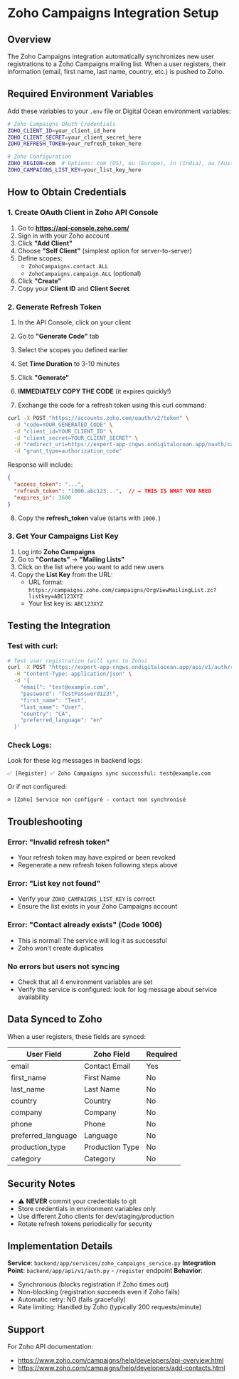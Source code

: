# Zoho Campaigns Integration Setup

## Overview

The Zoho Campaigns integration automatically synchronizes new user registrations to a Zoho Campaigns mailing list. When a user registers, their information (email, first name, last name, country, etc.) is pushed to Zoho.

## Required Environment Variables

Add these variables to your `.env` file or Digital Ocean environment variables:

```bash
# Zoho Campaigns OAuth Credentials
ZOHO_CLIENT_ID=your_client_id_here
ZOHO_CLIENT_SECRET=your_client_secret_here
ZOHO_REFRESH_TOKEN=your_refresh_token_here

# Zoho Configuration
ZOHO_REGION=com  # Options: com (US), eu (Europe), in (India), au (Australia), jp (Japan)
ZOHO_CAMPAIGNS_LIST_KEY=your_list_key_here
```

## How to Obtain Credentials

### 1. Create OAuth Client in Zoho API Console

1. Go to **https://api-console.zoho.com/**
2. Sign in with your Zoho account
3. Click **"Add Client"**
4. Choose **"Self Client"** (simplest option for server-to-server)
5. Define scopes:
   - `ZohoCampaigns.contact.ALL`
   - `ZohoCampaigns.campaign.ALL` (optional)
6. Click **"Create"**
7. Copy your **Client ID** and **Client Secret**

### 2. Generate Refresh Token

1. In the API Console, click on your client
2. Go to **"Generate Code"** tab
3. Select the scopes you defined earlier
4. Set **Time Duration** to 3-10 minutes
5. Click **"Generate"**
6. **IMMEDIATELY COPY THE CODE** (it expires quickly!)

7. Exchange the code for a refresh token using this curl command:

```bash
curl -X POST "https://accounts.zoho.com/oauth/v2/token" \
  -d "code=YOUR_GENERATED_CODE" \
  -d "client_id=YOUR_CLIENT_ID" \
  -d "client_secret=YOUR_CLIENT_SECRET" \
  -d "redirect_uri=https://expert-app-cngws.ondigitalocean.app/oauth/callback" \
  -d "grant_type=authorization_code"
```

Response will include:
```json
{
  "access_token": "...",
  "refresh_token": "1000.abc123...",  // ← THIS IS WHAT YOU NEED
  "expires_in": 3600
}
```

8. Copy the **refresh_token** value (starts with `1000.`)

### 3. Get Your Campaigns List Key

1. Log into **Zoho Campaigns**
2. Go to **"Contacts"** → **"Mailing Lists"**
3. Click on the list where you want to add new users
4. Copy the **List Key** from the URL:
   - URL format: `https://campaigns.zoho.com/campaigns/OrgViewMailingList.zc?listkey=ABC123XYZ`
   - Your list key is: `ABC123XYZ`

## Testing the Integration

### Test with curl:

```bash
# Test user registration (will sync to Zoho)
curl -X POST "https://expert-app-cngws.ondigitalocean.app/api/v1/auth/register" \
  -H "Content-Type: application/json" \
  -d '{
    "email": "test@example.com",
    "password": "TestPassword123!",
    "first_name": "Test",
    "last_name": "User",
    "country": "CA",
    "preferred_language": "en"
  }'
```

### Check Logs:

Look for these log messages in backend logs:

```
✅ [Register] ✅ Zoho Campaigns sync successful: test@example.com
```

Or if not configured:
```
⊘ [Zoho] Service non configuré - contact non synchronisé
```

## Troubleshooting

### Error: "Invalid refresh token"
- Your refresh token may have expired or been revoked
- Regenerate a new refresh token following steps above

### Error: "List key not found"
- Verify your `ZOHO_CAMPAIGNS_LIST_KEY` is correct
- Ensure the list exists in your Zoho Campaigns account

### Error: "Contact already exists" (Code 1006)
- This is normal! The service will log it as successful
- Zoho won't create duplicates

### No errors but users not syncing
- Check that all 4 environment variables are set
- Verify the service is configured: look for log message about service availability

## Data Synced to Zoho

When a user registers, these fields are synced:

| User Field | Zoho Field | Required |
|------------|------------|----------|
| email | Contact Email | Yes |
| first_name | First Name | No |
| last_name | Last Name | No |
| country | Country | No |
| company | Company | No |
| phone | Phone | No |
| preferred_language | Language | No |
| production_type | Production Type | No |
| category | Category | No |

## Security Notes

- ⚠️ **NEVER** commit your credentials to git
- Store credentials in environment variables only
- Use different Zoho clients for dev/staging/production
- Rotate refresh tokens periodically for security

## Implementation Details

**Service**: `backend/app/services/zoho_campaigns_service.py`
**Integration Point**: `backend/app/api/v1/auth.py` - `/register` endpoint
**Behavior**:
- Synchronous (blocks registration if Zoho times out)
- Non-blocking (registration succeeds even if Zoho fails)
- Automatic retry: NO (fails gracefully)
- Rate limiting: Handled by Zoho (typically 200 requests/minute)

## Support

For Zoho API documentation:
- https://www.zoho.com/campaigns/help/developers/api-overview.html
- https://www.zoho.com/campaigns/help/developers/add-contacts.html
